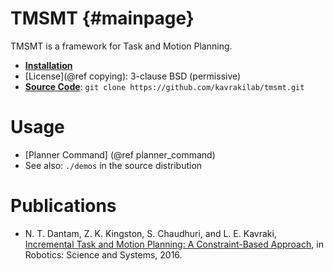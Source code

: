 TMSMT {#mainpage}
=================

TMSMT is a framework for Task and Motion Planning.

- <a href="installation.html"><b>Installation</b></a>
- [License](@ref copying): 3-clause BSD (permissive)
- <a href="https://github.com/kavrakilab/tmsmt"><b>Source
  Code</b></a>: `git clone https://github.com/kavrakilab/tmsmt.git`

Usage
=====

* [Planner Command] (@ref planner_command)
* See also: `./demos` in the source distribution

Publications
============

- N. T. Dantam, Z. K. Kingston, S. Chaudhuri, and L. E. Kavraki,
  [Incremental Task and Motion Planning: A Constraint-Based Approach](http://www.roboticsproceedings.org/rss12/p02.html),
  in Robotics: Science and Systems, 2016.

